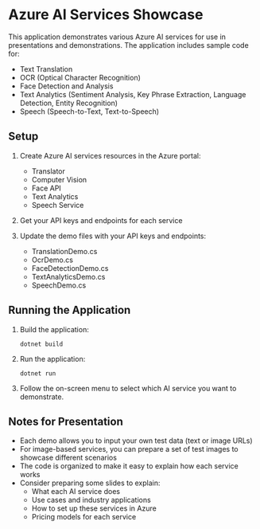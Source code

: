 # Azure AI Services Showcase

This application demonstrates various Azure AI services for use in presentations and demonstrations. The application includes sample code for:

- Text Translation
- OCR (Optical Character Recognition)
- Face Detection and Analysis
- Text Analytics (Sentiment Analysis, Key Phrase Extraction, Language Detection, Entity Recognition)
- Speech (Speech-to-Text, Text-to-Speech)

## Setup

1. Create Azure AI services resources in the Azure portal:
   - Translator
   - Computer Vision
   - Face API
   - Text Analytics
   - Speech Service

2. Get your API keys and endpoints for each service

3. Update the demo files with your API keys and endpoints:
   - TranslationDemo.cs
   - OcrDemo.cs
   - FaceDetectionDemo.cs
   - TextAnalyticsDemo.cs
   - SpeechDemo.cs

## Running the Application

1. Build the application:
   ```
   dotnet build
   ```

2. Run the application:
   ```
   dotnet run
   ```

3. Follow the on-screen menu to select which AI service you want to demonstrate.

## Notes for Presentation

- Each demo allows you to input your own test data (text or image URLs)
- For image-based services, you can prepare a set of test images to showcase different scenarios
- The code is organized to make it easy to explain how each service works
- Consider preparing some slides to explain:
  - What each AI service does
  - Use cases and industry applications
  - How to set up these services in Azure
  - Pricing models for each service
